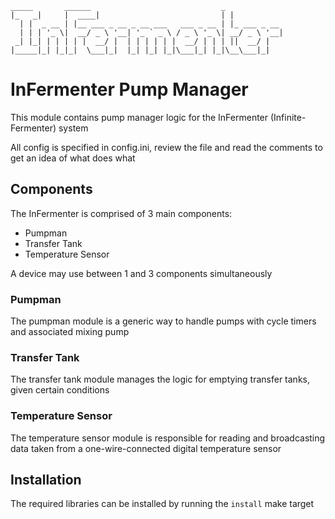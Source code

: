 ```
_____       ______                             _
|_   _|     |  ____|                           | |
  | |  _ __ | |__ ___ _ __ _ __ ___   ___ _ __ | |_ ___ _ __
  | | | '_ \|  __/ _ \ '__| '_ ` _ \ / _ \ '_ \| __/ _ \ '__|
 _| |_| | | | | |  __/ |  | | | | | |  __/ | | | ||  __/ |
|_____|_| |_|_|  \___|_|  |_| |_| |_|\___|_| |_|\__\___|_|
```

# InFermenter Pump Manager

This module contains pump manager logic for the InFermenter (Infinite-Fermenter) system

All config is specified in config.ini, review the file and read the comments to get an idea of what does what

## Components

The InFermenter is comprised of 3 main components:
  * Pumpman
  * Transfer Tank
  * Temperature Sensor

A device may use between 1 and 3 components simultaneously

### Pumpman
The pumpman module is a generic way to handle pumps with cycle timers and associated mixing pump

### Transfer Tank
The transfer tank module manages the logic for emptying transfer tanks, given certain conditions

### Temperature Sensor
The temperature sensor module is responsible for reading and broadcasting data taken from a one-wire-connected digital temperature sensor

## Installation

The required libraries can be installed by running the `install` make target

